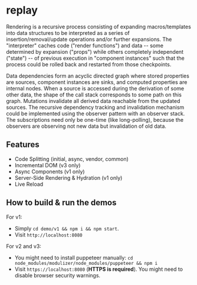 # replay

Rendering is a recursive process consisting of expanding macros/templates into data structures to be interpreted as a series of insertion/removal/update operations and/or further expansions. The "interpreter" caches code ("render functions") and data -- some determined by expansion ("props") while others completely independent ("state") -- of previous execution in "component instances" such that the process could be rolled back and restarted from those checkpoints.

Data dependencies form an acyclic directed graph where stored properties are sources, component instances are sinks, and computed properties are internal nodes. When a source is accessed during the derivation of some other data, the shape of the call stack corresponds to some path on this graph. Mutations invalidate all derived data reachable from the updated sources. The recursive dependency tracking and invalidation mechanism could be implemented using the observer pattern with an observer stack. The subscriptions need only be one-time (like long-polling), because the observers are observing not new data but invalidation of old data.

## Features

- Code Splitting (initial, async, vendor, common)
- Incremental DOM (v3 only)
- Async Components (v1 only)
- Server-Side Rendering & Hydration (v1 only)
- Live Reload

## How to build & run the demos

For v1:
- Simply `cd demo/v1 && npm i && npm start`. 
- Visit `http://localhost:8080`

For v2 and v3:
- You might need to install puppeteer manually: `cd node_modules/modulizer/node_modules/puppeteer && npm i`
- Visit `https://localhost:8080` (**HTTPS is required**). You might need to disable browser security warnings.
